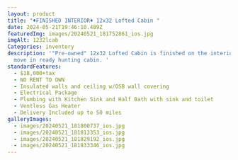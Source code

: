 ```yaml
---
layout: product
title: "♦️FINISHED INTERIOR♦️ 12x32 Lofted Cabin "
date: 2024-05-21T19:46:10.489Z
featuredImg: images/20240521_181752861_ios.jpg
imgAlt: 1232lcab
Categories: inventory
description: '"Pre-owned" 12x32 Lofted Cabin is finished on the interior for a
  move in ready hunting cabin. '
standardFeatures:
  - $18,000+tax
  - NO RENT TO OWN
  - Insulated walls and ceiling w/OSB wall covering
  - Electrical Package
  - Plumbing with Kitchen Sink and Half Bath with sink and toilet
  - Ventless Gas Heater
  - Delivery Included up to 50 miles
galleryImages:
  - images/20240521_181800737_ios.jpg
  - images/20240521_181813353_ios.jpg
  - images/20240521_181829192_ios.jpg
  - images/20240521_181833346_ios.jpg
---
```

